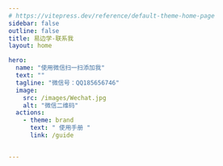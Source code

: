 ```yaml
---
# https://vitepress.dev/reference/default-theme-home-page
sidebar: false
outline: false
title: 易边学-联系我
layout: home

hero:
  name: "使用微信扫一扫添加我"
  text: ""
  tagline: "微信号：QQ185656746"
  image:
    src: /images/Wechat.jpg
    alt: "微信二维码"
  actions:
    - theme: brand
      text: " 使用手册 "
      link: /guide


---
```



